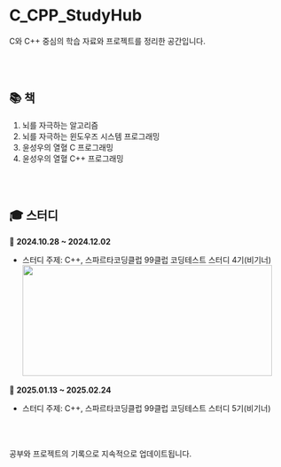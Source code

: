 # C_CPP_StudyHub

C와 C++ 중심의 학습 자료와 프로젝트를 정리한 공간입니다.  

<br>
<br>

## 📚 책
1. 뇌를 자극하는 알고리즘
2. 뇌를 자극하는 윈도우즈 시스템 프로그래밍
3. 윤성우의 열혈 C 프로그래밍
4. 윤성우의 열혈 C++ 프로그래밍

<br>
<br>

## 🎓 스터디
📆  **2024.10.28 ~ 2024.12.02**  
   - 스터디 주제: C++, 스파르타코딩클럽 99클럽 코딩테스트 스터디 4기(비기너)
     <img src="https://github.com/user-attachments/assets/5dd436c3-caba-4f02-9ebd-61b77a5f742b" style="width:450px; height:200px;" />

📆  **2025.01.13 ~ 2025.02.24**  
   - 스터디 주제: C++, 스파르타코딩클럽 99클럽 코딩테스트 스터디 5기(비기너)

<br>
<br>

공부와 프로젝트의 기록으로 지속적으로 업데이트됩니다.
